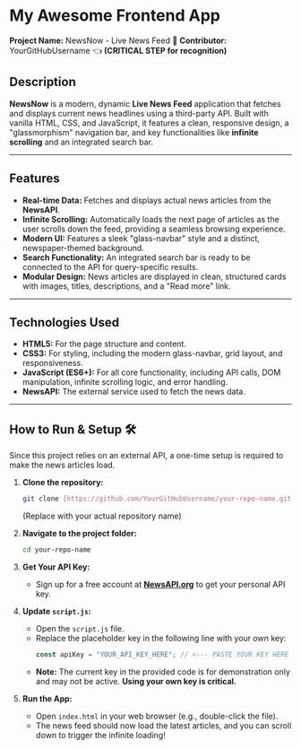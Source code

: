 # My Awesome Frontend App

**Project Name:** NewsNow - Live News Feed 📰
**Contributor:** YourGitHubUsername 👈 **(CRITICAL STEP for recognition)**

## Description

**NewsNow** is a modern, dynamic **Live News Feed** application that fetches and displays current news headlines using a third-party API. Built with vanilla HTML, CSS, and JavaScript, it features a clean, responsive design, a "glassmorphism" navigation bar, and key functionalities like **infinite scrolling** and an integrated search bar.

---

## Features

- **Real-time Data:** Fetches and displays actual news articles from the **NewsAPI**.
- **Infinite Scrolling:** Automatically loads the next page of articles as the user scrolls down the feed, providing a seamless browsing experience.
- **Modern UI:** Features a sleek "glass-navbar" style and a distinct, newspaper-themed background.
- **Search Functionality:** An integrated search bar is ready to be connected to the API for query-specific results.
- **Modular Design:** News articles are displayed in clean, structured cards with images, titles, descriptions, and a "Read more" link.

---

## Technologies Used

- **HTML5:** For the page structure and content.
- **CSS3:** For styling, including the modern glass-navbar, grid layout, and responsiveness.
- **JavaScript (ES6+):** For all core functionality, including API calls, DOM manipulation, infinite scrolling logic, and error handling.
- **NewsAPI:** The external service used to fetch the news data.

---

## How to Run & Setup 🛠️

Since this project relies on an external API, a one-time setup is required to make the news articles load.

1.  **Clone the repository:**

    ```bash
    git clone [https://github.com/YourGitHubUsername/your-repo-name.git](https://github.com/YourGitHubUsername/your-repo-name.git)
    ```

    (Replace with your actual repository name)

2.  **Navigate to the project folder:**

    ```bash
    cd your-repo-name
    ```

3.  **Get Your API Key:**

    - Sign up for a free account at **[NewsAPI.org](https://newsapi.org/)** to get your personal API key.

4.  **Update `script.js`:**

    - Open the `script.js` file.
    - Replace the placeholder key in the following line with your _own_ key:
      ```javascript
      const apiKey = "YOUR_API_KEY_HERE"; // <--- PASTE YOUR KEY HERE
      ```
    - **Note:** The current key in the provided code is for demonstration only and may not be active. **Using your own key is critical.**

5.  **Run the App:**
    - Open `index.html` in your web browser (e.g., double-click the file).
    - The news feed should now load the latest articles, and you can scroll down to trigger the infinite loading!
